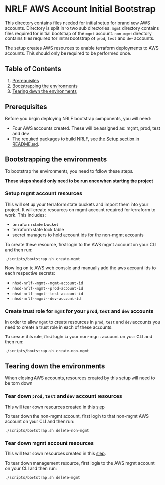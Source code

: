 # NRLF AWS Account Initial Bootstrap

This directory contains files needed for initial setup for brand new AWS accounts. Directory is split in to two sub directories. `mgmt` directory contains files required for initial bootstrap of the `mgmt` account. `non-mgmt` directory contains files required for initial bootstrap of `prod`, `test` and `dev` accounts.

The setup creates AWS resources to enable terraform deployments to AWS accounts. This should only be required to be performed once.

## Table of Contents

1. [Prerequisites](#prerequisites)
2. [Bootstrapping the environments](#bootstrapping-the-environments)
3. [Tearing down the environments](#tearing-down-the-environments)

## Prerequisites

Before you begin deploying NRLF bootstrap components, you will need:

- Four AWS accounts created. These will be assigned as: mgmt, prod, test and dev
- The required packages to build NRLF, see [the Setup section in README.md](../../README.md#setup).

## Bootstrapping the environments

To bootstrap the environments, you need to follow these steps.

**These steps should only need to be run once when starting the project**

### Setup mgmt account resources

This will set up your terraform state buckets and import them into your project. It
will create resources on mgmt account required for terraform to work. This includes:

- terraform state bucket
- terraform state lock table
- secret managers to hold account ids for the non-mgmt accounts

To create these resource, first login to the AWS mgmt account on your CLI and then run:

```shell
./scripts/bootstrap.sh create-mgmt
```

Now log on to AWS web console and manually add the aws account ids to each respective secrets:

- `nhsd-nrlf--mgmt--mgmt-account-id`
- `nhsd-nrlf--mgmt--prod-account-id`
- `nhsd-nrlf--mgmt--test-account-id`
- `nhsd-nrlf--mgmt--dev-account-id`

### Create trust role for `mgmt` for your `prod`, `test` and `dev` accounts

In order to allow `mgmt` to create resources in `prod`, `test` and `dev` accounts you
need to create a trust role in each of these accounts.

To create this role, first login to your non-mgmt account on your CLI and then run:

```shell
./scripts/bootstrap.sh create-non-mgmt
```

## Tearing down the environments

When closing AWS accounts, resources created by this setup will need to be torn down.

### Tear down `prod`, `test` and `dev` account resources

This will tear down resources created in this [step](#create-trust-role-for-mgmt-for-your-prod-test-and-dev-accounts)

To tear down the non-mgmt account, first login to that non-mgmt AWS account on your CLI and then run:

```shell
./scripts/bootstrap.sh delete-non-mgmt
```

### Tear down mgmt account resources

This will tear down resources created in this [step](#setup-mgmt-account-resources).

To tear down management resource, first login to the AWS mgmt account on your CLI and then run:

```shell
./scripts/bootstrap.sh delete-mgmt
```
